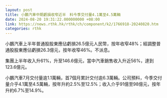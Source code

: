 ```yaml
---
layout: post
title: 小鵬汽車中期虧損收窄近半　料今季交付量4.1萬至4.5萬輛
date: 2024-08-20 19:31:22.000000000 +08:00
link: https://news.rthk.hk/rthk/ch/component/k2/1766918-20240820.htm
categories: rthk
---
```


小鵬汽車上半年普通股股東應佔虧損26.5億元人民幣，按年收窄48%；經調整普通股股東應佔虧損26.3億元，按年收窄46%。不派息。

集團上半年收入升61%，升至146.6億元，當中汽車銷售收入升近56%，達到123.6億元。

小鵬汽車7月交付量逾1.1萬輛，首7個月累計交付逾6.3萬輛。公司預料，今季交付量介乎4.1萬至4.5萬輛，按年升約2.5%至12.5%；收入介乎91億至98億元，按年升約6.7%至14.9%。
